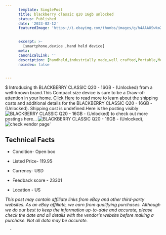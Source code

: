 ```yaml
---
      template: SinglePost
      title: blackberry classic q20 16gb unlocked 
      status: Published
      date: '2023-02-12'
      featuredImage: 'https://i.ebayimg.com/thumbs/images/g/h4AAAOSwkoZjDshE/s-l225.jpg'
       

      excerpt: >-
        [smartphone,device ,hand held device]
      meta:
      canonicalLink: ''
      description: [handheld,industrially made,well crafted,Portable,Mobile,Compact,Convenient,Lightweight,Maneuverable,Man-portable,Miniature,Carriable,Hand-held,Light,Holdable,Transportable,Mobile device,Pocket-sized,On-the-go,Wireless,Cordless,Compact size,Convenient size, smartphone,device ,hand held device]
      noindex: false
      

---
```

$
      Introducing th BLACKBERRY CLASSIC Q20 - 16GB - (Unlocked) from a well-known brand.This Compact size device  is sure to be a Draw-of-attention in your home. [Click Here](https://www.ebay.com/itm/265856368672?hash=item3de6464020%3Ag%3Ah4AAAOSwkoZjDshE&mkevt=1&mkcid=1&mkrid=711-53200-19255-0&campid=%253CePNCampaignId%253E&customid=%253CreferenceId%253E&toolid=10049) to read more to learn about the shipping costs and additional details for the BLACKBERRY CLASSIC Q20 - 16GB - (Unlocked). Shipping cost is undefined.Here is the posting visibly ![BLACKBERRY CLASSIC Q20 - 16GB - (Unlocked)](https://i.ebayimg.com/thumbs/images/g/h4AAAOSwkoZjDshE/s-l225.jpg) to check out more postings here... ![BLACKBERRY CLASSIC Q20 - 16GB - (Unlocked)](https://i.ebayimg.com/images/g/h4AAAOSwkoZjDshE/s-l1200.jpg), ![check vendor page](https://origin-galleryplus.ebayimg.com/ws/web/265856368672_2_0_1/225x225.jpg,https://origin-galleryplus.ebayimg.com/ws/web/265856368672_3_0_1/225x225.jpg)'

      

 ## Technical Facts 



     
      

 - Condition- Open box 


      

 - Listed Price- 119.95 


      

 - Currency- USD 


      

 - Feedback score - 23301 


      

 - Location - US 


      
      

 *_This post may contain affiliate links from eBay and other third-party websites. As an eBay affiliate, we earn from qualifying purchases. Although we do our best to keep the information up-to-date and accurate, please check the date and all details with the vendor's website before making a purchase. Not all data may be accurate._*




      -
